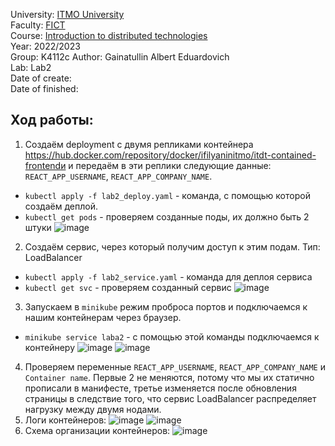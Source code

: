 University: [ITMO University](https://itmo.ru/ru/)    
Faculty: [FICT](https://fict.itmo.ru)    
Course: [Introduction to distributed technologies](https://github.com/itmo-ict-faculty/introduction-to-distributed-technologies)    
Year: 2022/2023    
Group: K4112c
Author: Gainatullin Albert Eduardovich  
Lab: Lab2    
Date of create:    
Date of finished: 
## Ход работы:
1. Создаём deployment с двумя репликами контейнера https://hub.docker.com/repository/docker/ifilyaninitmo/itdt-contained-frontendи и передаём в эти реплики следующие данные: `REACT_APP_USERNAME`, `REACT_APP_COMPANY_NAME`.
- `kubectl apply -f lab2_deploy.yaml` - команда, с помощью которой создаём деплой.
- `kubectl get pods` - проверяем созданные поды, их должно быть 2 штуки
![image](https://user-images.githubusercontent.com/121129118/209105761-057205a7-3709-484e-bba0-6f209e45bf83.png)
2. Создаём сервис, через который получим доступ к этим подам. Тип: LoadBalancer
- `kubectl apply -f lab2_service.yaml` - команда для деплоя сервиса
- `kubectl get svc` - проверяем созданный сервис
![image](https://user-images.githubusercontent.com/121129118/209106265-a0112e31-a8d9-4a8e-a82b-0ac35b5b55d6.png)
3. Запускаем в `minikube` режим проброса портов и подключаемся к нашим контейнерам через браузер.
- `minikube service laba2` - с помощью этой команды подключаемся к контейнеру
![image](https://user-images.githubusercontent.com/121129118/209110430-bcf9e878-371d-41dd-bf0b-c837a1eb3dab.png)
![image](https://user-images.githubusercontent.com/121129118/209110498-40c18acc-6575-4938-b9d6-da6162d447ed.png)
4. Проверяем переменные `REACT_APP_USERNAME`, `REACT_APP_COMPANY_NAME` и `Container name`. Первые 2 не меняются, потому что мы их статично прописали в манифесте, третье  изменяется после обновления страницы в следствие того, что сервис LoadBalancer распределяет нагрузку между двумя нодами.
5. Логи контейнеров:
![image](https://user-images.githubusercontent.com/121129118/209111389-670a9802-d18e-40e2-894e-1662256996ab.png)
![image](https://user-images.githubusercontent.com/121129118/209111430-52e7d0d9-1b70-4367-bc33-9fc066c09cae.png)
6. Схема организации контейнеров:
![image](https://user-images.githubusercontent.com/121129118/209111585-1cc01c2b-7796-4282-99b4-82aa8984563b.png)
